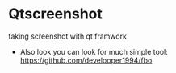 # Qtscreenshot
taking screenshot with qt framwork

- Also look you can look for much simple tool: https://github.com/develooper1994/fbo
